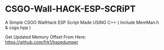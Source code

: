 # CSGO-Wall-HACK-ESP-SCRiPT
A Simple CSGO WallHack ESP Script Made USiNG C++ ( Include MemMan.h &amp; csgo.hpp )

Get Updated Memory Offset From Here: https://github.com/frk1/hazedumper
